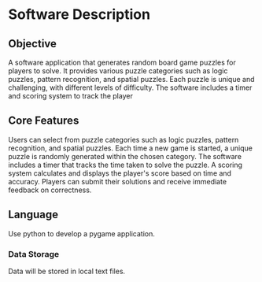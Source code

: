 # Software Description

## Objective

A software application that generates random board game puzzles for players to solve. It provides various puzzle categories such as logic puzzles, pattern recognition, and spatial puzzles. Each puzzle is unique and challenging, with different levels of difficulty. The software includes a timer and scoring system to track the player

## Core Features

Users can select from puzzle categories such as logic puzzles, pattern recognition, and spatial puzzles.
Each time a new game is started, a unique puzzle is randomly generated within the chosen category.
The software includes a timer that tracks the time taken to solve the puzzle.
A scoring system calculates and displays the player's score based on time and accuracy.
Players can submit their solutions and receive immediate feedback on correctness.

## Language

Use python to develop a pygame application.

### Data Storage

Data will be stored in local text files.